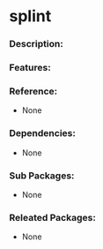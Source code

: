 # splint

### Description:


### Features:


### Reference:
* None

### Dependencies:
* None

### Sub Packages:
* None

### Releated Packages:
* None